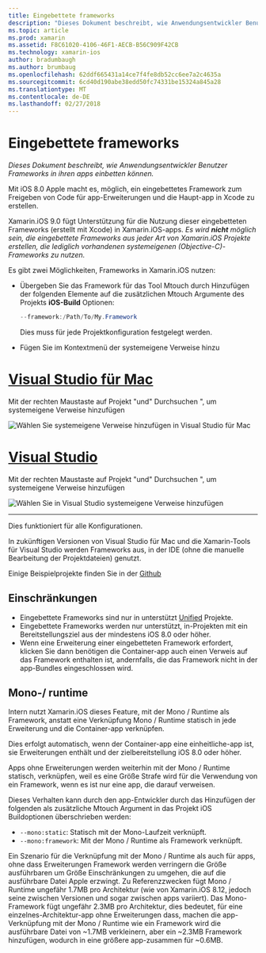 ```yaml
---
title: Eingebettete frameworks
description: "Dieses Dokument beschreibt, wie Anwendungsentwickler Benutzer Frameworks in ihren apps einbetten können."
ms.topic: article
ms.prod: xamarin
ms.assetid: F8C61020-4106-46F1-AECB-B56C909F42CB
ms.technology: xamarin-ios
author: bradumbaugh
ms.author: brumbaug
ms.openlocfilehash: 62ddf665431a14ce7f4fe8db52cc6ee7a2c4635a
ms.sourcegitcommit: 6cd40d190abe38edd50fc74331be15324a845a28
ms.translationtype: MT
ms.contentlocale: de-DE
ms.lasthandoff: 02/27/2018
---
```

# <a name="embedded-frameworks"></a>Eingebettete frameworks

_Dieses Dokument beschreibt, wie Anwendungsentwickler Benutzer Frameworks in ihren apps einbetten können._

Mit iOS 8.0 Apple macht es, möglich, ein eingebettetes Framework zum Freigeben von Code für app-Erweiterungen und die Haupt-app in Xcode zu erstellen.

Xamarin.iOS 9.0 fügt Unterstützung für die Nutzung dieser eingebetteten Frameworks (erstellt mit Xcode) in Xamarin.iOS-apps. *Es wird **nicht** möglich sein, die eingebettete Frameworks aus jeder Art von Xamarin.iOS Projekte erstellen, die lediglich vorhandenen systemeigenen (Objective-C)-Frameworks zu nutzen.*

Es gibt zwei Möglichkeiten, Frameworks in Xamarin.iOS nutzen:

- Übergeben Sie das Framework für das Tool Mtouch durch Hinzufügen der folgenden Elemente auf die zusätzlichen Mtouch Argumente des Projekts **iOS-Build** Optionen:

  ```csharp
  --framework:/Path/To/My.Framework
  ```

  Dies muss für jede Projektkonfiguration festgelegt werden.

- Fügen Sie im Kontextmenü der systemeigene Verweise hinzu

# <a name="visual-studio-for-mactabvsmac"></a>[Visual Studio für Mac](#tab/vsmac)

Mit der rechten Maustaste auf Projekt "und" Durchsuchen ", um systemeigene Verweise hinzufügen

![](embedded-frameworks-images/xam-native-refs.png "Wählen Sie systemeigene Verweise hinzufügen in Visual Studio für Mac")

# <a name="visual-studiotabvswin"></a>[Visual Studio](#tab/vswin)

Mit der rechten Maustaste auf Projekt "und" Durchsuchen ", um systemeigene Verweise hinzufügen

![](embedded-frameworks-images/vs-native-refs.png "Wählen Sie in Visual Studio systemeigene Verweise hinzufügen")

-----

  Dies funktioniert für alle Konfigurationen.

In zukünftigen Versionen von Visual Studio für Mac und die Xamarin-Tools für Visual Studio werden Frameworks aus, in der IDE (ohne die manuelle Bearbeitung der Projektdateien) genutzt.

Einige Beispielprojekte finden Sie in der [Github](https://github.com/rolfbjarne/embedded-frameworks)

## <a name="limitations"></a>Einschränkungen

- Eingebettete Frameworks sind nur in unterstützt [Unified](~/cross-platform/macios/unified/index.md) Projekte.
- Eingebettete Frameworks werden nur unterstützt, in-Projekten mit ein Bereitstellungsziel aus der mindestens iOS 8.0 oder höher.
- Wenn eine Erweiterung einer eingebetteten Framework erfordert, klicken Sie dann benötigen die Container-app auch einen Verweis auf das Framework enthalten ist, andernfalls, die das Framework nicht in der app-Bundles eingeschlossen wird.

## <a name="the-mono-runtime"></a>Mono-/ runtime

Intern nutzt Xamarin.iOS dieses Feature, mit der Mono / Runtime als Framework, anstatt eine Verknüpfung Mono / Runtime statisch in jede Erweiterung und die Container-app verknüpfen.

Dies erfolgt automatisch, wenn der Container-app eine einheitliche-app ist, sie Erweiterungen enthält und der zielbereitstellung iOS 8.0 oder höher.

Apps ohne Erweiterungen werden weiterhin mit der Mono / Runtime statisch, verknüpfen, weil es eine Größe Strafe wird für die Verwendung von ein Framework, wenn es ist nur eine app, die darauf verweisen.

Dieses Verhalten kann durch den app-Entwickler durch das Hinzufügen der folgenden als zusätzliche Mtouch Argument in das Projekt iOS Buildoptionen überschrieben werden:

- `--mono:static`: Statisch mit der Mono-Laufzeit verknüpft.
- `--mono:framework`: Mit der Mono / Runtime als Framework verknüpft.

Ein Szenario für die Verknüpfung mit der Mono / Runtime als auch für apps, ohne dass Erweiterungen Framework werden verringern die Größe ausführbaren um Größe Einschränkungen zu umgehen, die auf die ausführbare Datei Apple erzwingt. Zu Referenzzwecken fügt Mono / Runtime ungefähr 1.7MB pro Architektur (wie von Xamarin.iOS 8.12, jedoch seine zwischen Versionen und sogar zwischen apps variiert). Das Mono-Framework fügt ungefähr 2.3MB pro Architektur, dies bedeutet, für eine einzelnes-Architektur-app ohne Erweiterungen dass, machen die app-Verknüpfung mit der Mono / Runtime wie ein Framework wird die ausführbare Datei von ~1.7MB verkleinern, aber ein ~2.3MB Framework hinzufügen, wodurch in eine größere app-zusammen für ~0.6MB.

